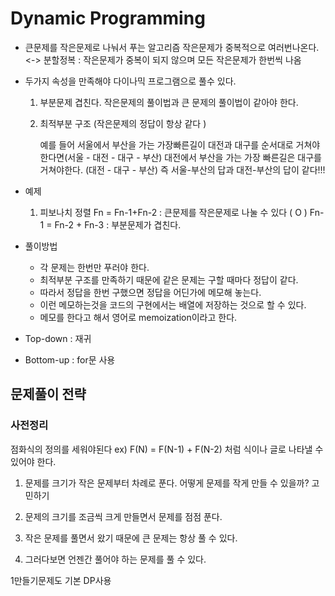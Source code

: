 # Dynamic Programming

- 큰문제를 작은문제로 나눠서 푸는 알고리즘
  작은문제가 중복적으로 여러번나온다. <->  분할정복 : 작은문제가 중복이 되지 않으며 모든 작은문제가 한번씩 나옴

- 두가지 속성을 만족해야 다이나믹 프로그램으로 풀수 있다. 

  1. 부분문제 겹친다. 
     작은문제의 풀이법과 큰 문제의 풀이법이 같아야 한다. 

  2. 최적부분 구조 (작은문제의 정답이 항상 같다 )

     예를 들어 서울에서 부산을 가는 가장빠른길이 대전과 대구를 순서대로 거쳐야한다면(서울 - 대전 - 대구 - 부산)
     대전에서 부산을 가는 가장 빠른길은 대구를 거쳐야한다. (대전 - 대구 - 부산)
     즉 서울-부산의 답과 대전-부산의 답이 같다!!!

- 예제
  1. 피보나치 정렬
     Fn = Fn-1+Fn-2 : 큰문제를 작은문제로 나눌 수 있다 ( O )
     Fn-1 = Fn-2 + Fn-3 : 부분문제가 겹친다. 
- 풀이방법
  - 각 문제는 한번만 푸러야 한다. 
  - 최적부분 구조를 만족하기 때문에 같은 문제는 구할 때마다 정답이 같다. 
  - 따라서 정답을 한번 구했으면 정답을 어딘가에 메모해 놓는다. 
  - 이런 메모하는것을 코드의 구현에서는 배열에 저장하는 것으로 할 수 있다. 
  - 메모를 한다고 해서 영어로 memoization이라고 한다. 
- Top-down : 재귀 
- Bottom-up : for문 사용

## 문제풀이 전략

### 사전정리

점화식의 정의를 세워야된다 ex) F(N) = F(N-1) + F(N-2) 처럼 식이나 글로 나타낼 수 있어야 한다.

1. 문제를 크기가 작은 문제부터 차례로 푼다.
   어떻게 문제를 작게 만들 수 있을까? 고민하기

2. 문제의 크기를 조금씩 크게 만들면서 문제를 점점 푼다. 
3. 작은 문제를 풀면서 왔기 때문에 큰 문제는 항상 풀 수 있다. 
4. 그러다보면 언젠간 풀어야 하는 문제를 풀 수 있다.

1만들기문제도  기본 DP사용

